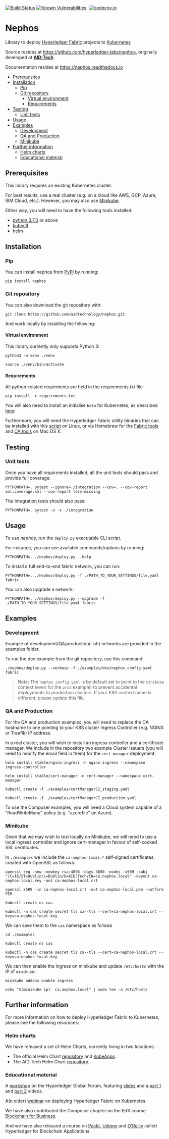 [![Build Status](https://travis-ci.com/aidtechnology/nephos.svg?branch=master)](https://travis-ci.org/hyperledger-labs/nephos)
[![Known Vulnerabilities](https://snyk.io/test/github/aidtechnology/nephos/badge.svg?targetFile=requirements.txt)](https://snyk.io/test/github/hyperledger-labs/nephos?targetFile=requirements.txt)
[![<Sonarcloud quality gate>](https://sonarcloud.io/api/project_badges/measure?project=aidtechnology_nephos&metric=alert_status)](https://sonarcloud.io/dashboard?id=hyperledger-labs_nephos)
[![codecov.io](http://codecov.io/github/aidtechnology/nephos/coverage.svg?branch=master)](http://codecov.io/github/hyperledger-labs/nephos?branch=master)

# Nephos

Library to deploy [Hyperledger Fabric](https://hyperledger-fabric.readthedocs.io) projects to [Kubernetes](https://kubernetes.io/)

Source resides at https://github.com/hyperledger-labs/nephos, originally developed at [**AID:Tech**](https://github.com/aidtechnology/nephos)

Documentation resides at https://nephos.readthedocs.io

   * [Prerequisites](#prerequisites)
   * [Installation](#installation)
      * [Pip](#pip)
      * [Git repository](#git-repository)
         * [Virtual environment](#virtual-environment)
         * [Requirements](#requirements)
   * [Testing](#testing)
      * [Unit tests](#unit-tests)
   * [Usage](#usage)
   * [Examples](#examples)
      * [Development](#development)
      * [QA and Production](#qa-and-production)
      * [Minikube](#minikube)
   * [Further information](#further-information)
      * [Helm charts](#helm-charts)
      * [Educational material](#educational-material)

## Prerequisites

This library requires an existing Kubernetes cluster.

For best results, use a real cluster (e.g. on a cloud like AWS, GCP, Azure, IBM Cloud, etc.). However, you may also use [Minikube](https://kubernetes.io/docs/setup/minikube/).

Either way, you will need to have the following tools installed:

- [python 3.7.0](https://www.python.org/downloads/release/python-370/) or above
- [kubectl](https://kubernetes.io/docs/tasks/tools/install-kubectl/)
- [helm](https://docs.helm.sh/using_helm/#installing-helm)

## Installation

### Pip

You can install nephos from [PyPI](https://pypi.org/project/nephos/) by running:

    pip install nephos

### Git repository

You can also download the git repository with:

    git clone https://github.com/aidtechnology/nephos.git

And work locally by installing the following:

#### Virtual environment

This library currently only supports Python 3:

    python3 -m venv ./venv

    source ./venv/bin/activate

#### Requirements

All python-related requirments are held in the requirements.txt file

    pip install -r requirements.txt

You will also need to install an initialise `helm` for Kubernetes, as described [here](https://helm.sh/docs/using_helm/)

Furthermore, you will need the Hyperledger Fabric utility binaries that can be installed with this [script](https://raw.githubusercontent.com/hyperledger/fabric/master/scripts/bootstrap.sh) on Linux, or via Homebrew for the [Fabric tools](https://github.com/aidtechnology/homebrew-fabric) and [CA tools](https://github.com/aidtechnology/homebrew-fabric-ca) on Mac OS X.

## Testing

### Unit tests

Once you have all requirments installed, all the unit tests should pass and provide full coverage:

    PYTHONPATH=. pytest --ignore=./integration --cov=. --cov-report xml:coverage.xml --cov-report term-missing

The integration tests should also pass:

    PYTHONPATH=. pytest -x -s ./integration

## Usage

To use *nephos*, run the `deploy.py` executable CLI script.

For instance, you can see available commands/options by running:

    PYTHONPATH=. ./nephos/deploy.py --help

To install a full end-to-end fabric network, you can run:

    PYTHONPATH=. ./nephos/deploy.py -f ./PATH_TO_YOUR_SETTINGS/file.yaml fabric

You can also upgrade a network:

    PYTHONPATH=. ./nephos/deploy.py --upgrade -f ./PATH_TO_YOUR_SETTINGS/file.yaml fabric

## Examples

### Development

Example of development/QA/production(-ish) networks are provided in the examples folder.

To run the dev example from the git repository, use this command:

    ./nephos/deploy.py --verbose -f ./examples/dev/nephos_config.yaml fabric

> Note: The `nephos_config.yaml` is by default set to point to the `minikube` context (even for the `prod` example) to prevent accidental deployments to production clusters. If your K8S context name is different, please update this file.

### QA and Production

For the QA and production examples, you will need to replace the CA hostname to one pointing to your K8S cluster Ingress Controller  (e.g. NGINX or Traefik) IP address.

In a real cluster, you will wish to install an ingress controller and a certificate manager. We include in the repository two example Cluster Issuers (you will need to modify the email field in them) for the `cert-manager` deployment:

    helm install stable/nginx-ingress -n nginx-ingress --namespace ingress-controller

    helm install stable/cert-manager -n cert-manager --namespace cert-manager

    kubectl create -f ./examples/certManagerCI_staging.yaml

    kubectl create -f ./examples/certManagerCI_production.yaml

To use the Composer examples, you will need a Cloud system capable of a "ReadWriteMany" policy (e.g. "azurefile" on Azure).

### Minikube

Given that we may wish to test locally on Minikube, we will need to use a local ingress controller and ignore cert-manager in favour of self-cooked SSL certificates.

In `./examples` we include the `ca-nephos-local.*` self-signed certificates, created with OpenSSL as follows:

    openssl req -new -newkey rsa:4096 -days 3650 -nodes -x509 -subj "/C=IE/ST=Dublin/L=Dublin/O=AID:Tech/CN=ca.nephos.local" -keyout ca-nephos-local.key -out ca-nephos-local.crt

    openssl x509 -in ca-nephos-local.crt -out ca-nephos-local.pem -outform PEM

    kubectl create ns cas

    kubectl -n cas create secret tls ca--tls --cert=ca-nephos-local.crt --key=ca-nephos-local.key

We can save them to the `cas` namespace as follows

    cd ./examples

    kubectl create ns cas

    kubectl -n cas create secret tls ca--tls --cert=ca-nephos-local.crt --key=ca-nephos-local.key

We can then enable the ingress on minikube and update `/etc/hosts` with the IP of `minikube`:

    minikube addons enable ingress

    echo "$(minikube ip)  ca.nephos.local" | sudo tee -a /etc/hosts

## Further information

For more information on how to deploy Hyperledger Fabric to Kubernetes, please see the following resources:

### Helm charts

We have released a set of Helm Charts, currently living in two locations:

* The official Helm Chart [repository](https://github.com/helm/charts) and [KubeApps](https://hub.kubeapps.com/charts?q=hyperledger).
* The AID:Tech Helm Chart [repository](https://github.com/aidtechnology/at-charts).

### Educational material

A [workshop](https://hgf18.sched.com/event/b76c86de07c3bcaa094a8b149470e0e7) on the Hyperledger Global Forum, featuring [slides](https://schd.ws/hosted_files/hgf18/d2/2018_12_14_CH_Basel_Hyperledger_Global_Forum.pdf) and a [part 1](https://www.youtube.com/watch?v=ubrA3W1JMk0) and [part 2](https://www.youtube.com/watch?v=3tVk7yrGSSE) videos.

A(n older) [webinar](https://www.hyperledger.org/blog/2018/11/08/deploying-hyperledger-fabric-on-kubernetes) on deploying Hyperledger Fabric on Kubernetes.

We have also contributed the Composer chapter on the EdX course [Blockchain for Business](https://www.edx.org/course/blockchain-business-introduction-linuxfoundationx-lfs171x-0).

And we have also released a course on [Packt](https://www.packtpub.com/application-development/hyperledger-blockchain-applications-video), [Udemy](https://www.udemy.com/hyperledger-for-blockchain-applications/) and [O’Reilly](https://www.oreilly.com/library/view/hyperledger-for-blockchain/9781789131963/) called Hyperledger for Blockchain Applications.
